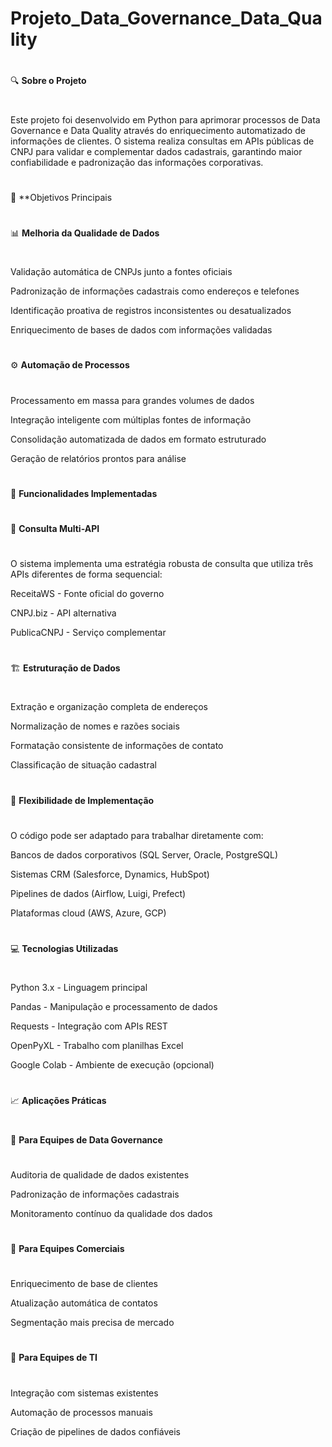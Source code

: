 # **Projeto_Data_Governance_Data_Quality**
#
#
🔍 **Sobre o Projeto**
#
Este projeto foi desenvolvido em Python para aprimorar processos de Data Governance e Data Quality através do enriquecimento automatizado de informações de clientes. O sistema realiza consultas em APIs públicas de CNPJ para validar e complementar dados cadastrais, garantindo maior confiabilidade e padronização das informações corporativas.
#
#
🎯 **Objetivos Principais
#
#
📊 **Melhoria da Qualidade de Dados**
#
Validação automática de CNPJs junto a fontes oficiais

Padronização de informações cadastrais como endereços e telefones

Identificação proativa de registros inconsistentes ou desatualizados

Enriquecimento de bases de dados com informações validadas
#
#
⚙️ **Automação de Processos**
#
Processamento em massa para grandes volumes de dados

Integração inteligente com múltiplas fontes de informação

Consolidação automatizada de dados em formato estruturado

Geração de relatórios prontos para análise
#
#
🚀 **Funcionalidades Implementadas**
#
#
🔄 **Consulta Multi-API**
#
O sistema implementa uma estratégia robusta de consulta que utiliza três APIs diferentes de forma sequencial:

ReceitaWS - Fonte oficial do governo

CNPJ.biz - API alternativa

PublicaCNPJ - Serviço complementar
#
#
🏗️ **Estruturação de Dados**
#
Extração e organização completa de endereços

Normalização de nomes e razões sociais

Formatação consistente de informações de contato

Classificação de situação cadastral
#
#
🔌 **Flexibilidade de Implementação**
#
O código pode ser adaptado para trabalhar diretamente com:

Bancos de dados corporativos (SQL Server, Oracle, PostgreSQL)

Sistemas CRM (Salesforce, Dynamics, HubSpot)

Pipelines de dados (Airflow, Luigi, Prefect)

Plataformas cloud (AWS, Azure, GCP)
#
#
💻 **Tecnologias Utilizadas**
#
Python 3.x - Linguagem principal

Pandas - Manipulação e processamento de dados

Requests - Integração com APIs REST

OpenPyXL - Trabalho com planilhas Excel

Google Colab - Ambiente de execução (opcional)
#
#
📈 **Aplicações Práticas**
#
#
🏢 **Para Equipes de Data Governance**
#
Auditoria de qualidade de dados existentes

Padronização de informações cadastrais

Monitoramento contínuo da qualidade dos dados
#
#
💼 **Para Equipes Comerciais**
#
Enriquecimento de base de clientes

Atualização automática de contatos

Segmentação mais precisa de mercado
#
#
🔧 **Para Equipes de TI**
#
Integração com sistemas existentes

Automação de processos manuais

Criação de pipelines de dados confiáveis

